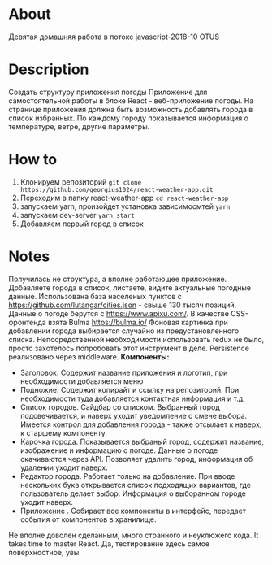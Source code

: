 # About
Девятая домашняя работа в потоке javascript-2018-10 OTUS

# Description
Создать структуру приложения погоды
Приложение для самостоятельной работы в блоке React - веб-приложение погоды. 
На странице приложения должна быть возможность добавлять города в список избранных. 
По каждому городу показывается информация о температуре, ветре, другие параметры.

# How to
1) Клонируем репозиторий 
  `git clone https://github.com/georgius1024/react-weather-app.git`
2) Переходим в папку react-weather-app
  `cd react-weather-app`
3) запускаем yarn, произойдет установка зависимосмтей
  `yarn`
4) запускаем dev-server
  `yarn start`
5) Добавляем первый город в список

# Notes
Получилась не структура, а вполне работающее приложение. Добавляете города в список, листаете, видите актуальные погодные данные.
Использована база населеных пунктов с https://github.com/lutangar/cities.json - свыше 130 тысяч позиций. 
Данные о погоде берутся c https://www.apixu.com/. 
В качестве CSS-фронтенда взята Bulma https://bulma.io/
Фоновая картинка при добавлении города выбирается случайно из предустановленного списка.
Непосредственной необходимости использовать redux не было, просто захотелось попробовать этот инструмент в деле. Persistence реализовано через middleware. 
**Компоненты:**
- Заголовок. Содержит название приложения и логотип, при необходимости добавляется меню
- Подножие. Содержит копирайт и ссылку на репозиторий. При необходимости туда добавляется контактная информация и т.д.
- Список городов. Сайдбар со списком. Выбранный город подсвечивается, и наверх уходит уведомление о смене выбора. Имеется контрол для добавления города - также отсылает к наверх, к старшему компоненту.
- Карочка города. Показывается выбраный город, содержит название, изображение и информацию о погоде. Данные о погоде скачиваются через API. Позволяет удалить город, информация об удалении уходит наверх.
- Редактор города. Работает только на добавление. При вводе нескольких букв открывается список подходящих вариантов, где пользователь делает выбор. Информация о выборанном городе уходит наверх.
- Приложение . Собирает все компоненты в интерфейс, передает события от компонентов в хранилище.

Не вполне доволен сделанным, много странного и неуклюжего кода. It takes time to master React. 
Да, тестирование здесь самое поверхностное, увы.
